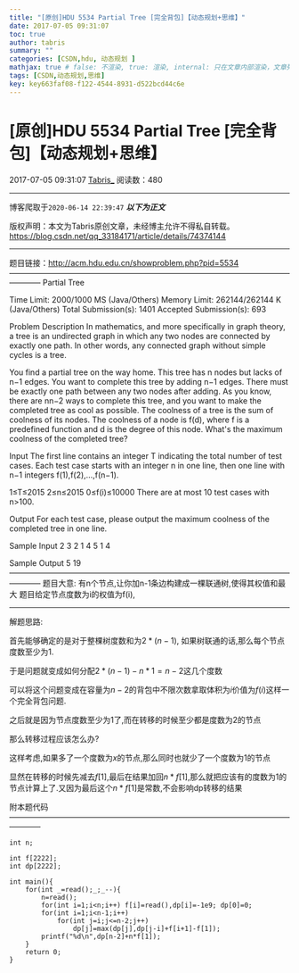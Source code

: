 ```yaml
---
title: "[原创]HDU 5534 Partial Tree [完全背包]【动态规划+思维】"
date: 2017-07-05 09:31:07
toc: true
author: tabris
summary: ""
categories: [CSDN,hdu, 动态规划 ]
mathjax: true # false: 不渲染, true: 渲染, internal: 只在文章内部渲染，文章列表中不渲染
tags: [CSDN,动态规划,思维]
key: key663faf08-f122-4544-8931-d522bcd44c6e
---
```


# [原创]HDU 5534 Partial Tree [完全背包]【动态规划+思维】

2017-07-05 09:31:07  [Tabris_](https://me.csdn.net/qq_33184171) 阅读数：480

---

博客爬取于`2020-06-14 22:39:47`
***以下为正文***

版权声明：本文为Tabris原创文章，未经博主允许不得私自转载。
https://blog.csdn.net/qq_33184171/article/details/74374144

<!-- more -->

---

题目链接：http://acm.hdu.edu.cn/showproblem.php?pid=5534
————————————————————————————————————————
Partial Tree

Time Limit: 2000/1000 MS (Java/Others)    Memory Limit: 262144/262144 K (Java/Others)
Total Submission(s): 1401    Accepted Submission(s): 693


Problem Description
In mathematics, and more specifically in graph theory, a tree is an undirected graph in which any two nodes are connected by exactly one path. In other words, any connected graph without simple cycles is a tree.

You find a partial tree on the way home. This tree has n nodes but lacks of n−1 edges. You want to complete this tree by adding n−1 edges. There must be exactly one path between any two nodes after adding. As you know, there are nn−2 ways to complete this tree, and you want to make the completed tree as cool as possible. The coolness of a tree is the sum of coolness of its nodes. The coolness of a node is f(d), where f is a predefined function and d is the degree of this node. What's the maximum coolness of the completed tree?
 

Input
The first line contains an integer T indicating the total number of test cases.
Each test case starts with an integer n in one line,
then one line with n−1 integers f(1),f(2),…,f(n−1).

1≤T≤2015
2≤n≤2015
0≤f(i)≤10000
There are at most 10 test cases with n>100.
 

Output
For each test case, please output the maximum coolness of the completed tree in one line.
 

Sample Input
2
3
2 1
4
5 1 4
 

Sample Output
5
19
————————————————————————————————————————
题目大意:
有n个节点,让你加n-1条边构建成一棵联通树,使得其权值和最大
题目给定节点度数为i的权值为f(i),

---

解题思路:

首先能够确定的是对于整棵树度数和为$2*(n-1)$,
如果树联通的话,那么每个节点度数至少为$1$.

于是问题就变成如何分配$2*(n-1)-n*1 = n-2$这几个度数

可以将这个问题变成在容量为$n-2$的背包中不限次数拿取体积为$i$价值为$f(i)$这样一个完全背包问题.

之后就是因为节点度数至少为$1$了,而在转移的时候至少都是度数为$2$的节点

那么转移过程应该怎么办?

这样考虑,如果多了一个度数为$x$的节点,那么同时也就少了一个度数为$1$的节点

显然在转移的时候先减去$f[1]$,最后在结果加回$n*f[1]$,那么就把应该有的度数为$1$的节点计算上了.又因为最后这个$n*f[1]$是常数,不会影响dp转移的结果

附本题代码
————————————————————————————————————————
```
int n;

int f[2222];
int dp[2222];

int main(){
    for(int _=read();_;_--){
        n=read();
        for(int i=1;i<n;i++) f[i]=read(),dp[i]=-1e9; dp[0]=0;
        for(int i=1;i<n-1;i++)
            for(int j=i;j<=n-2;j++)
                dp[j]=max(dp[j],dp[j-i]+f[i+1]-f[1]);
        printf("%d\n",dp[n-2]+n*f[1]);
    }
    return 0;
}

```
